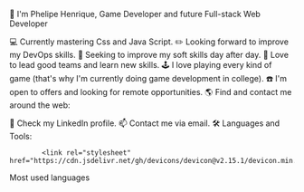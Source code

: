 👋 I'm Phelipe Henrique, Game Developer and future Full-stack Web Developer



💻 Currently mastering Css and Java Script.
✏️ Looking forward to improve my DevOps skills.
🤵 Seeking to improve my soft skills day after day.
👀 Love to lead good teams and learn new skills.
🕹️ I love playing every kind of game (that's why I'm currently doing game development in college).
☎️ I'm open to offers and looking for remote opportunities.
🌎 Find and contact me around the web:

🔎 Check my LinkedIn profile.
📫 Contact me via email.
🛠️ Languages and Tools:

                 
            <link rel="stylesheet" href="https://cdn.jsdelivr.net/gh/devicons/devicon@v2.15.1/devicon.min.css">
          

            

Most used languages
